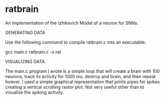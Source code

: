 # ratbrain
An implementation of the Izhikevich Model of a neuron for SNNs.

GENERATING DATA

Use the following command to compile ratbrain.c into an executable:

gcc main.c ratbrain.c -o rat


VISUALIZING DATA

The main.c program I wrote is a simple loop that will create a brain with 100 neurons, track its activity for 1000 ms, destroy and brain, and then repeat forever. I used a simple graphical representaiton that prints pipes for spikes creating a vertical scrolling rastor plot. Not very useful other than to visualize the spiking activity.
